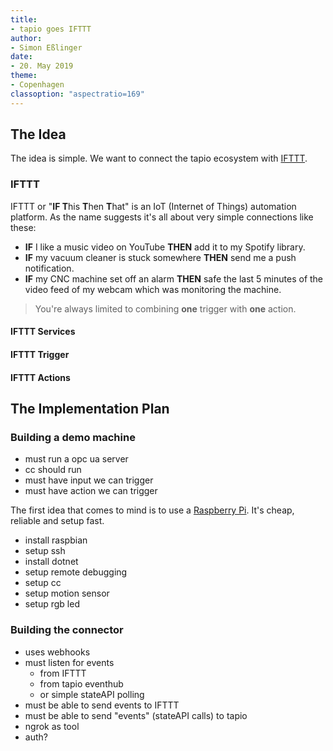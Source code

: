 ```yaml
---
title:
- tapio goes IFTTT
author:
- Simon Eßlinger
date:
- 20. May 2019
theme:
- Copenhagen
classoption: "aspectratio=169"
---
```


## The Idea

The idea is simple. We want to connect the tapio ecosystem with [IFTTT](https://ifttt.com/).

### IFTTT

IFTTT or "**IF T**his **T**hen **T**hat" is an IoT (Internet of Things) automation platform. As the name suggests it's all about very simple connections like these:

* **IF** I like a music video on YouTube **THEN** add it to my Spotify library.
* **IF** my vacuum cleaner is stuck somewhere **THEN** send me a push notification.
* **IF** my CNC machine set off an alarm **THEN** safe the last 5 minutes of the video feed of my webcam which was monitoring the machine.

> You're always limited to combining **one** trigger with **one** action.

#### IFTTT Services

#### IFTTT Trigger

#### IFTTT Actions

## The Implementation Plan

### Building a demo machine

* must run a opc ua server
* cc should run
* must have input we can trigger
* must have action we can trigger

The first idea that comes to mind is to use a [Raspberry Pi](https://www.raspberrypi.org/). It's cheap, reliable and setup fast.

* install raspbian
* setup ssh
* install dotnet
* setup remote debugging
* setup cc
* setup motion sensor
* setup rgb led

### Building the connector

* uses webhooks
* must listen for events
  * from IFTTT
  * from tapio eventhub
  * or simple stateAPI polling
* must be able to send events to IFTTT
* must be able to send "events" (stateAPI calls) to tapio
* ngrok as tool
* auth?
